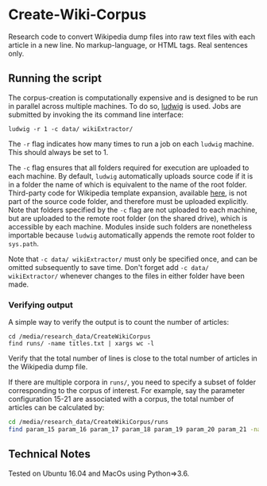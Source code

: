 
# Create-Wiki-Corpus

Research code to convert Wikipedia dump files into raw text files with each article in a new line. 
No markup-language, or HTML tags. Real sentences only.

## Running the script

The corpus-creation is computationally expensive and is designed to be run in parallel across multiple machines.
To do so, [ludwig](https://github.com/phueb/Ludwig) is used. 
Jobs are submitted by invoking the its command line interface:

```
ludwig -r 1 -c data/ wikiExtractor/
```

The ```-r``` flag indicates how many times to run a job on each ```ludwig``` machine. This should always be set to 1. 

The ```-c``` flag ensures that all folders required for execution are uploaded to each machine. 
By default, ```ludwig``` automatically uploads source code if it is in a folder the name of which is equivalent to the name of the root folder.
Third-party code for Wikipedia template expansion, available [here](https://github.com/attardi/wikiextractor/wiki), is not part of the source code folder, and therefore must be uploaded explicitly. 
Note that folders specified by the ```-c``` flag are not uploaded to each machine, but are uploaded to the remote root folder (on the shared drive), which is accessible by each machine.
Modules inside such folders are nonetheless importable because ```ludwig``` automatically appends the remote root folder to ```sys.path```.

Note that ```-c data/ wikiExtractor/``` must only be specified once, and can be omitted subsequently to save time. 
Don't forget add ```-c data/ wikiExtractor/``` whenever changes to the files in either folder have been made.



### Verifying output

A simple way to verify the output is to count the number of articles:

```
cd /media/research_data/CreateWikiCorpus
find runs/ -name titles.txt | xargs wc -l
```

Verify that the total number of lines is close to the total number of articles in the Wikipedia dump file.

If there are multiple corpora in `runs/`, you need to specify a subset of folder corresponding to the corpus of interest.
For example, say the parameter configuration 15-21 are associated with a corpus, the total number of articles can be calculated by:

```bash
cd /media/research_data/CreateWikiCorpus/runs
find param_15 param_16 param_17 param_18 param_19 param_20 param_21 -name titles.txt | xargs wc -l
```

## Technical Notes

Tested on Ubuntu 16.04 and MacOs using Python=>3.6.
